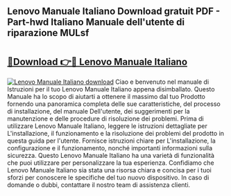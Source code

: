 ## Lenovo Manuale Italiano Download gratuit PDF - Part-hwd Italiano Manuale dell'utente di riparazione MULsf

# <h2><a href="http://dfalzpg.blite.top/?on=Lenovo+Manuale+Italiano">🔗Download 👉🔴 Lenovo Manuale Italiano</a></h2>

[![Lenovo Manuale Italiano download](https://i.imgur.com/lujVjoI.png)](http://dfalzpg.blite.top/?on=Lenovo+Manuale+Italiano)
Ciao e benvenuto nel manuale di Istruzioni per il tuo Lenovo Manuale Italiano appena disimballato. Questo Manuale ha lo scopo di aiutarti a ottenere il massimo dal tuo Prodotto fornendo una panoramica completa delle sue caratteristiche, del processo di installazione, del manuale Dell'utente, dei suggerimenti per la manutenzione e delle procedure di risoluzione dei problemi. Prima di utilizzare Lenovo Manuale Italiano, leggere le istruzioni dettagliate per L'installazione, il funzionamento e la risoluzione dei problemi del prodotto in questa guida per l'utente. Fornisce istruzioni chiare per L'installazione, la configurazione e il funzionamento, nonché importanti informazioni sulla sicurezza. Questo Lenovo Manuale Italiano ha una varietà di funzionalità che puoi utilizzare per personalizzare la tua esperienza. Confidiamo che Lenovo Manuale Italiano sia stata una risorsa chiara e concisa per i tuoi sforzi per conoscere le specifiche del tuo nuovo dispositivo. In caso di domande o dubbi, contattare il nostro team di assistenza clienti.
